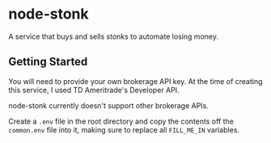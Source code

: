 # node-stonk

A service that buys and sells stonks to automate losing money.

## Getting Started

You will need to provide your own brokerage API key. At the time of creating this service, I used TD Ameritrade's Developer API.

node-stonk currently doesn't support other brokerage APIs.

Create a `.env` file in the root directory and copy the contents off the `common.env` file into it, making sure to replace all `FILL_ME_IN` variables.

